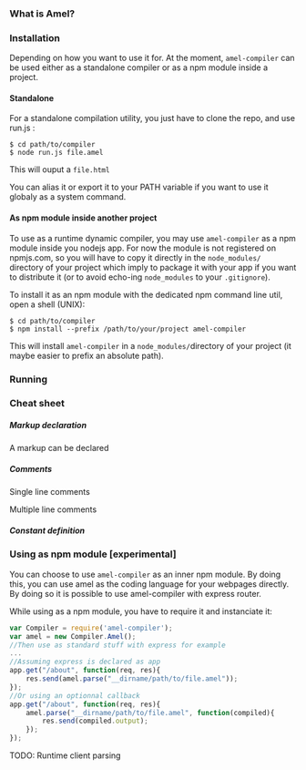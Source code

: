 ### What is Amel?

### Installation

Depending on how you want to use it for. At the moment, ``amel-compiler`` can be used either as a standalone compiler or as a npm module inside a project.

#### Standalone

For a standalone compilation utility, you just have to clone the repo, and use run.js : 
```shell
$ cd path/to/compiler
$ node run.js file.amel 
```

This will ouput a ``file.html``

You can alias it or export it to your PATH variable if you want to use it globaly as a system command.

#### As npm module inside another project

To use as a runtime dynamic compiler, you may use ``amel-compiler`` as a npm module inside you nodejs app. For now the module is not registered on npmjs.com, so you will have to copy it directly in the ``node_modules/`` directory of your project which imply to package it with your app if you want to distribute it (or to avoid echo-ing ``node_modules`` to your ``.gitignore``). 

To install it as an npm module with the dedicated npm command line util, open a shell (UNIX):

```shell 
$ cd path/to/compiler
$ npm install --prefix /path/to/your/project amel-compiler
```

This will install ``amel-compiler`` in a ``node_modules/``directory of your project (it maybe easier to prefix an absolute path). 

### Running

### Cheat sheet

##### Markup declaration
A markup can be declared

##### Comments
Single line comments

Multiple line comments

##### Constant definition

### Using as npm module [experimental]

You can choose to use ``amel-compiler`` as an inner npm module. By doing this, you can use amel as the coding language for your webpages directly. By doing so it is possible to use amel-compiler with express router.

While using as a npm module, you have to require it and instanciate it:

```javascript
var Compiler = require('amel-compiler');
var amel = new Compiler.Amel();
//Then use as standard stuff with express for example
...
//Assuming express is declared as app
app.get("/about", function(req, res){
	res.send(amel.parse("__dirname/path/to/file.amel"));
});
//Or using an optionnal callback
app.get("/about", function(req, res){
	amel.parse("__dirname/path/to/file.amel", function(compiled){
		res.send(compiled.output);
	});
});
```

TODO: Runtime client parsing
